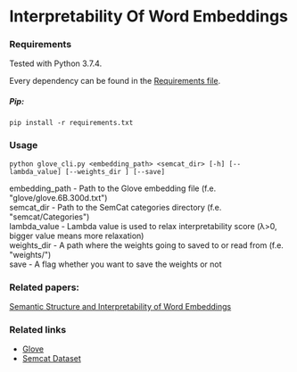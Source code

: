 # Interpretability Of Word Embeddings

### **Requirements**

Tested with Python 3.7.4.<br>

Every dependency can be found in the [Requirements file](requirements.txt).

##### **Pip:**

`pip install -r requirements.txt`

### **Usage**

`
python glove_cli.py <embedding_path> <semcat_dir> [-h] [--lambda_value] [--weights_dir ] [--save]
`

embedding_path - Path to the Glove embedding file (f.e. "glove/glove.6B.300d.txt")<br>
semcat_dir - Path to the SemCat categories directory (f.e. "semcat/Categories")<br>
lambda_value - Lambda value is used to relax interpretability score (λ>0, bigger value means more relaxation)<br>
weights_dir - A path where the weights going to saved to or read from (f.e. "weights/")<br>
save - A flag whether you want to save the weights or not<br>

### **Related papers:** 

[Semantic Structure and Interpretability of Word Embeddings](https://arxiv.org/pdf/1711.00331.pdf)

### **Related links**

- [Glove](https://nlp.stanford.edu/projects/glove/)<br>
- [Semcat Dataset](https://github.com/avaapm/SEMCATdataset2018)
